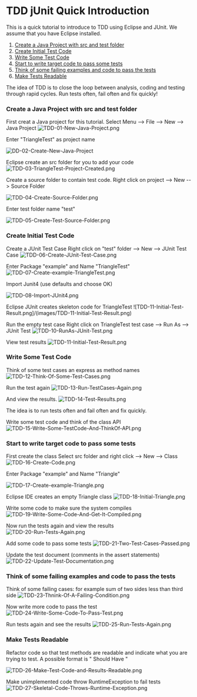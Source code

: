 TDD jUnit Quick Introduction
============================

This is a quick tutorial to introduce to TDD using Eclipse and JUnit. We assume that you have Eclipse installed.

1. [Create a Java Project with src and test folder](#create-a-java-project-with-src-and-test-folder)
1. [Create Initial Test Code](#create-initial-test-code)
1. [Write Some Test Code](#write-some-test-code)
1. [Start to write target code to pass some tests](#start-to-write-target-code-to-pass-some-tests)
1. [Think of some failing examples and code to pass the tests](#think-of-some-failing-examples-and-code-to-pass-the-tests)
1. [Make Tests Readable](#make-tests-readable)

The idea of TDD is to close the loop between analysis, coding and testing through rapid cycles. Run tests often, fail often and fix quickly!

### Create a Java Project with src and test folder
First creat a Java project for this tutorial.
Select Menu --> File --> New --> Java Project
![TDD-01-New-Java-Project.png](images/TDD-01-New-Java-Project.png)

Enter "TriangleTest" as project name

![DD-02-Create-New-Java-Project](images/TDD-02-Create-New-Java-Project.png)

Eclipse create an src folder for you to add your code
![TDD-03-TriangleTest-Project-Created.png](images/TDD-03-TriangleTest-Project-Created.png)

Create a source folder to contain test code.
Right click on project --> New --> Source Folder

![TDD-04-Create-Source-Folder.png](images/TDD-04-Create-Source-Folder.png)

Enter test folder name "test"

![TDD-05-Create-Test-Source-Folder.png](images/TDD-05-Create-Test-Source-Folder.png)

### Create Initial Test Code
Create a JUnit Test Case
Right click on "test" folder --> New --> JUnit Test Case
![TDD-06-Create-JUnit-Test-Case.png](images/TDD-06-Create-JUnit-Test-Case.png)

Enter Package "example" and Name "TriangleTest"
![TDD-07-Create-example-TriangleTest.png](images/TDD-07-Create-example-TriangleTest.png)

Import Junit4 (use defaults and choose OK)

![TDD-08-Import-JUnit4.png](images/TDD-08-Import-JUnit4.png)

Eclipse JUnit creates skeleton code for TriangleTest
![TDD-11-Initial-Test-Result.png]/(images/TDD-11-Initial-Test-Result.png)

Run the empty test case
Right click on TriangleTest test case --> Run As --> JUnit Test
![TDD-10-RunAs-JUnit-Test.png](images/TDD-10-RunAs-JUnit-Test.png)

View test results
![TDD-11-Initial-Test-Result.png](images/TDD-11-Initial-Test-Result.png)

### Write Some Test Code
Think of some test cases an express as method names
![TDD-12-Think-Of-Some-Test-Cases.png](images/TDD-12-Think-Of-Some-Test-Cases.png)

Run the test again 
![TDD-13-Run-TestCases-Again.png](images/TDD-13-Run-TestCases-Again.png)

And view the results.
![TDD-14-Test-Results.png](images/TDD-14-Test-Results.png)

The idea is to run tests often and fail often and fix quickly.

Write some test code and think of the class API
![TDD-15-Write-Some-TestCode-And-ThinkOf-API.png](images/TDD-15-Write-Some-TestCode-And-ThinkOf-API.png)

### Start to write target code to pass some tests
First create the class
Select src folder and right click --> New --> Class
![TDD-16-Create-Code.png](images/TDD-16-Create-Code.png)

Enter Package "example" and Name "Triangle"

![TDD-17-Create-example-Triangle.png](images/TDD-17-Create-example-Triangle.png)

Eclipse IDE creates an empty Triangle class
![TDD-18-Initial-Triangle.png](images/TDD-18-Initial-Triangle.png)

Write some code to make sure the system compiles
![TDD-19-Write-Some-Code-And-Get-It-Compiled.png](images/TDD-19-Write-Some-Code-And-Get-It-Compiled.png)

Now run the tests again and view the results
![TDD-20-Run-Tests-Again.png](images/TDD-20-Run-Tests-Again.png)

Add some code to pass some tests
![TDD-21-Two-Test-Cases-Passed.png](images/TDD-21-Two-Test-Cases-Passed.png)

Update the test document (comments in the assert statements)
![TDD-22-Update-Test-Documentation.png](images/TDD-22-Update-Test-Documentation.png)

### Think of some failing examples and code to pass the tests
Think of some failing cases: for example sum of two sides less than third side
![TDD-23-Thnink-Of-A-Failing-Condition.png](images/TDD-23-Thnink-Of-A-Failing-Condition.png)

Now write more code to pass the test
![TDD-24-Write-Some-Code-To-Pass-Test.png](images/TDD-24-Write-Some-Code-To-Pass-Test.png)

Run tests again and see the results
![TDD-25-Run-Tests-Again.png](images/TDD-25-Run-Tests-Again.png)

### Make Tests Readable

Refactor code so that test methods are readable and indicate what you are trying to test.
A possible format is "<XXCondition> Should Have <YY Criteria>"

![TDD-26-Make-Test-Code-and-Results-Readable.png](images/TDD-26-Make-Test-Code-and-Results-Readable.png)

Make unimplemented code throw RuntimeException to fail tests
![TDD-27-Skeletal-Code-Throws-Runtime-Exception.png](images/TDD-27-Skeletal-Code-Throws-Runtime-Exception.png)








